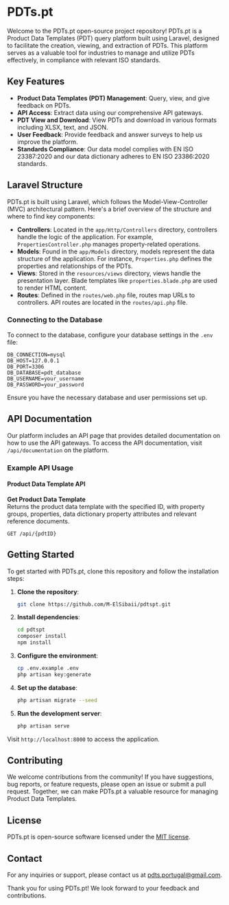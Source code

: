 # PDTs.pt

Welcome to the PDTs.pt open-source project repository! PDTs.pt is a Product Data Templates (PDT) query platform built using Laravel, designed to facilitate the creation, viewing, and extraction of PDTs. This platform serves as a valuable tool for industries to manage and utilize PDTs effectively, in compliance with relevant ISO standards.

## Key Features

- **Product Data Templates (PDT) Management**: Query, view, and give feedback on PDTs.
- **API Access**: Extract data using our comprehensive API gateways.
- **PDT View and Download**: View PDTs and download in various formats including XLSX, text, and JSON.
- **User Feedback**: Provide feedback and answer surveys to help us improve the platform.
- **Standards Compliance**: Our data model complies with EN ISO 23387:2020 and our data dictionary adheres to EN ISO 23386:2020 standards.

## Laravel Structure

PDTs.pt is built using Laravel, which follows the Model-View-Controller (MVC) architectural pattern. Here's a brief overview of the structure and where to find key components:

- **Controllers**: Located in the `app/Http/Controllers` directory, controllers handle the logic of the application. For example, `PropertiesController.php` manages property-related operations.
- **Models**: Found in the `app/Models` directory, models represent the data structure of the application. For instance, `Properties.php` defines the properties and relationships of the PDTs.
- **Views**: Stored in the `resources/views` directory, views handle the presentation layer. Blade templates like `properties.blade.php` are used to render HTML content.
- **Routes**: Defined in the `routes/web.php` file, routes map URLs to controllers. API routes are located in the `routes/api.php` file.

### Connecting to the Database

To connect to the database, configure your database settings in the `.env` file:

```plaintext
DB_CONNECTION=mysql
DB_HOST=127.0.0.1
DB_PORT=3306
DB_DATABASE=pdt_database
DB_USERNAME=your_username
DB_PASSWORD=your_password
```

Ensure you have the necessary database and user permissions set up.

## API Documentation

Our platform includes an API page that provides detailed documentation on how to use the API gateways. To access the API documentation, visit `/api/documentation` on the platform.

### Example API Usage

#### Product Data Template API

**Get Product Data Template**  
Returns the product data template with the specified ID, with property groups, properties, data dictionary property attributes and relevant reference documents.

```
GET /api/{pdtID}
```

## Getting Started

To get started with PDTs.pt, clone this repository and follow the installation steps:

1. **Clone the repository**:
    ```bash
    git clone https://github.com/M-ElSibaii/pdtspt.git
    ```

2. **Install dependencies**:
    ```bash
    cd pdtspt
    composer install
    npm install
    ```

3. **Configure the environment**:
    ```bash
    cp .env.example .env
    php artisan key:generate
    ```

4. **Set up the database**:
    ```bash
    php artisan migrate --seed
    ```

5. **Run the development server**:
    ```bash
    php artisan serve
    ```

Visit `http://localhost:8000` to access the application.

## Contributing

We welcome contributions from the community! If you have suggestions, bug reports, or feature requests, please open an issue or submit a pull request. Together, we can make PDTs.pt a valuable resource for managing Product Data Templates.

## License

PDTs.pt is open-source software licensed under the [MIT license](LICENSE).

## Contact

For any inquiries or support, please contact us at [pdts.portugal@gmail.com](mailto:pdts.portugal@gmail.com).

Thank you for using PDTs.pt! We look forward to your feedback and contributions.
